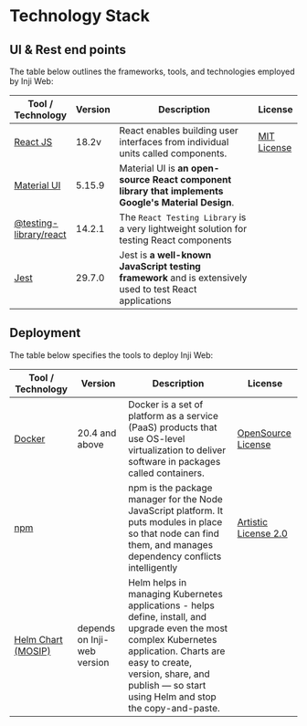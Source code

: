 # Technology Stack

## UI & Rest end points

The table below outlines the frameworks, tools, and technologies employed by Inji Web:

<table><thead><tr><th>Tool / Technology</th><th>Version</th><th width="603">Description</th><th>License</th></tr></thead><tbody><tr><td><a href="https://react.dev/">React JS</a></td><td>18.2v</td><td>React enables building user interfaces from individual units called components.</td><td><a href="https://github.com/facebook/react/blob/main/LICENSE">MIT License</a></td></tr><tr><td><a href="https://mui.com/material-ui/">Material UI</a></td><td>5.15.9</td><td>Material UI is <strong>an open-source React component library that implements Google's Material Design</strong>.</td><td></td></tr><tr><td><a href="https://www.npmjs.com/package/@testing-library/react">@testing-library/react</a></td><td>14.2.1</td><td>The <code>React Testing Library</code> is a very lightweight solution for testing React components</td><td></td></tr><tr><td><a href="https://jestjs.io/docs/tutorial-react">Jest</a></td><td>29.7.0</td><td>Jest is <strong>a well-known JavaScript testing framework</strong> and is extensively used to test React applications</td><td></td></tr></tbody></table>

## Deployment

The table below specifies the tools to deploy Inji Web:

| Tool / Technology                                         | Version                     | Description                                                                                                                                                                                                                                 | License                                                             |
| --------------------------------------------------------- | --------------------------- | ------------------------------------------------------------------------------------------------------------------------------------------------------------------------------------------------------------------------------------------- | ------------------------------------------------------------------- |
| [Docker](https://www.docker.com/)                         | 20.4 and above              | Docker is a set of platform as a service (PaaS) products that use OS-level virtualization to deliver software in packages called containers.                                                                                                | [OpenSource License](https://www.docker.com/community/open-source/) |
| [npm](https://www.npmjs.com/)                             |                             | npm is the package manager for the Node JavaScript platform. It puts modules in place so that node can find them, and manages dependency conflicts intelligently                                                                            | [Artistic License 2.0](https://docs.npmjs.com/policies/npm-license) |
| [Helm Chart (MOSIP)](https://github.com/mosip/mosip-helm) | depends on Inji-web version | Helm helps in managing Kubernetes applications - helps define, install, and upgrade even the most complex Kubernetes application. Charts are easy to create, version, share, and publish — so start using Helm and stop the copy-and-paste. |                                                                     |

